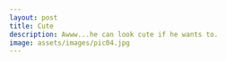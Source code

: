 ```yaml
---
layout: post
title: Cute
description: Awww...he can look cute if he wants to.
image: assets/images/pic04.jpg
---
```

